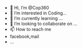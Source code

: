 - 👋 Hi, I’m @Cop360
- 👀 I’m interested in Coding...
- 🌱 I’m currently learning ...
- 💞️ I’m looking to collaborate on ...
- 📫 How to reach me 
- facebook,mail
- ...

<!---
Cop360/Cop360 is a ✨ special ✨ repository because its `README.md` (this file) appears on your GitHub profile.
You can click the Preview link to take a look at your changes.
--->
